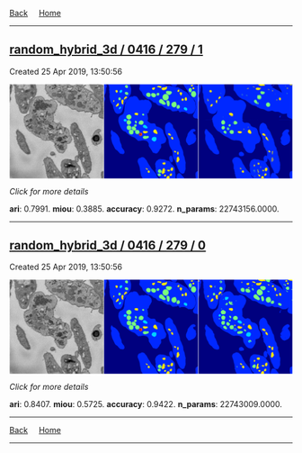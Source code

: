 
[Back](..)&nbsp;&nbsp;&nbsp;&nbsp;&nbsp;[Home](https://leapmanlab.github.io/snapshots)

---

<div class="summary"><a href="1"><h2>random_hybrid_3d / 0416 / 279 / 1</h2></a><p>Created 25 Apr 2019, 13:50:56
</p><a href="1"><img src="1/media/summary.png" align="center"></a><p>
<i>Click for more details</i>
</p></div>

**ari**: 0.7991. **miou**: 0.3885. **accuracy**: 0.9272. **n_params**: 22743156.0000. 

---

<div class="summary"><a href="0"><h2>random_hybrid_3d / 0416 / 279 / 0</h2></a><p>Created 25 Apr 2019, 13:50:56
</p><a href="0"><img src="0/media/summary.png" align="center"></a><p>
<i>Click for more details</i>
</p></div>

**ari**: 0.8407. **miou**: 0.5725. **accuracy**: 0.9422. **n_params**: 22743009.0000. 

---

[Back](..)&nbsp;&nbsp;&nbsp;&nbsp;&nbsp;[Home](https://leapmanlab.github.io/snapshots)

---